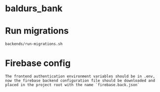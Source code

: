 # baldurs_bank

# Run migrations
```
backends/run-migrations.sh 
```

# Firebase config
```
The frontend authentication environment variables should be in .env, now the firebase backend configuration file should be downloaded and placed in the project root with the name `firebase.back.json`
```